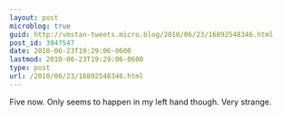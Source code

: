 ```yaml
---
layout: post
microblog: true
guid: http://vmstan-tweets.micro.blog/2010/06/23/16892548346.html
post_id: 3047547
date: 2010-06-23T19:29:06-0600
lastmod: 2010-06-23T19:29:06-0600
type: post
url: /2010/06/23/16892548346.html
---
```

Five now. Only seems to happen in my left hand though. Very strange.
